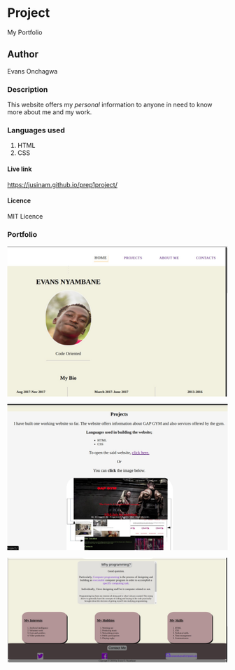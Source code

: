 # Project
My Portfolio

## Author
Evans Onchagwa

### Description
This website offers my _personal_ information to anyone in need to know more about me and my work.

### Languages used
1. HTML
2. CSS

#### Live link
https://jusinam.github.io/prep1project/

#### Licence
MIT Licence

### Portfolio 
![1](images/3.jpg)

![2](images/2.jpg)

![3](images/1.jpg)
